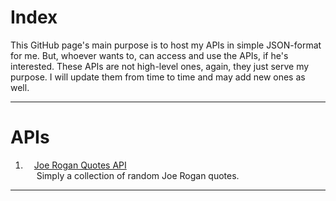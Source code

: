 # Index

This GitHub page's main purpose is to host my APIs in simple JSON-format for me. But, whoever wants to, can access and use the APIs, if he's interested. These APIs are not high-level ones, again, they just serve my purpose. I will update them from time to time and may add new ones as well.

---
# APIs

1. &emsp;[Joe Rogan Quotes API](https://harapi37.github.io/apis/jr_api.json) <br> 
&emsp;   Simply a collection of random Joe Rogan quotes.

---
